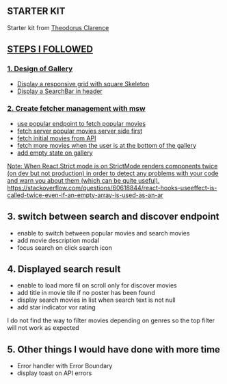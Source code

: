 ## STARTER KIT

Starter kit from <a href="https://theodorusclarence.com">Theodorus Clarence

## STEPS I FOLLOWED

### 1. Design of Gallery

- Display a responsive grid with square Skeleton
- Display a SearchBar in header

### 2. Create fetcher management with msw

- use popular endpoint to fetch popular movies
- fetch server popular movies server side first
- fetch initial movies from API
- fetch more movies when the user is at the bottom of the gallery
- add empty state on gallery

Note:
When React.Strict mode is on
StrictMode renders components twice (on dev but not production) in order to detect any problems with your code and warn you about them (which can be quite useful).
https://stackoverflow.com/questions/60618844/react-hooks-useeffect-is-called-twice-even-if-an-empty-array-is-used-as-an-ar

## 3. switch between search and discover endpoint

- enable to switch between popular movies and search movies
- add movie description modal
- focus search on click search icon

## 4. Displayed search result

- enable to load more fil on scroll only for discover movies
- add title in movie tile if no poster has been found
- display search movies in list when search text is not null
- add star indicator vor rating

I do not find the way to filter movies depending on genres so the top filter will not work as expected

## 5. Other things I would have done with more time
- Error handler with Error Boundary
- display toast on API errors

